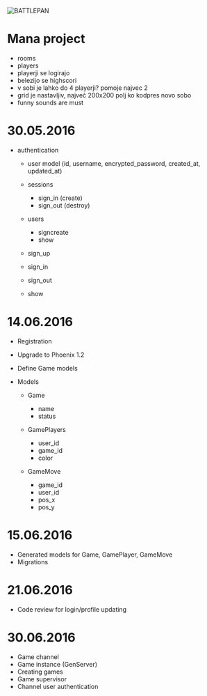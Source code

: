 ![BATTLEPAN](https://s-media-cache-ak0.pinimg.com/736x/f4/9f/9c/f49f9c8fda9c6443efe389989aeb04f9.jpg)

# Mana project
* rooms
* players
* playerji se logirajo
* belezijo se highscori
* v sobi je lahko do 4 playerji? pomoje najvec 2
* grid je nastavljiv, največ 200x200 polj ko kodpres novo sobo
* funny sounds are must

# 30.05.2016

* authentication
  * user model (id, username, encrypted_password, created_at, updated_at)

  * sessions
    * sign_in (create)
    * sign_out (destroy)
  * users
    * signcreate
    * show

  * sign_up
  * sign_in
  * sign_out
  * show


# 14.06.2016

* Registration
* Upgrade to Phoenix 1.2
* Define Game models

* Models
  * Game
    * name
    * status

  * GamePlayers
    * user_id
    * game_id
    * color

  * GameMove
    * game_id
    * user_id
    * pos_x
    * pos_y

# 15.06.2016

 * Generated models for Game, GamePlayer, GameMove
 * Migrations

 # 21.06.2016

 * Code review for login/profile updating

# 30.06.2016

* Game channel
* Game instance (GenServer)
* Creating games
* Game supervisor
* Channel user authentication
